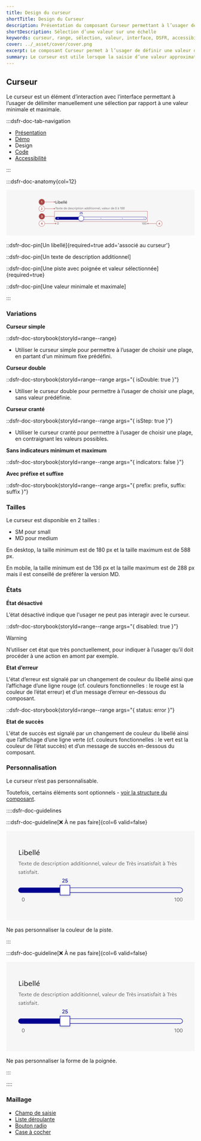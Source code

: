 ```yaml
---
title: Design du curseur
shortTitle: Design du Curseur
description: Présentation du composant Curseur permettant à l’usager de sélectionner une valeur entre un minimum et un maximum de manière intuitive.
shortDescription: Sélection d’une valeur sur une échelle
keywords: curseur, range, sélection, valeur, interface, DSFR, accessibilité, filtre, composant
cover: ../_asset/cover/cover.png
excerpt: Le composant Curseur permet à l’usager de définir une valeur dans une plage donnée, souvent utilisée pour ajuster un paramètre de façon dynamique et visuelle.
summary: Le curseur est utile lorsque la saisie d’une valeur approximative est suffisante, comme pour filtrer des contenus ou ajuster des préférences. Il propose différentes variantes - simple, double ou cranté, avec ou sans affichage des bornes. Non personnalisable, il est conçu pour un usage fluide et accessible, avec retour visuel en temps réel sur les valeurs sélectionnées.
---
```


## Curseur

Le curseur est un élément d’interaction avec l’interface permettant à l’usager de délimiter manuellement une sélection par rapport à une valeur minimale et maximale.

:::dsfr-doc-tab-navigation

- [Présentation](../index.md)
- [Démo](../demo/index.md)
- Design
- [Code](../code/index.md)
- [Accessibilité](../accessibility/index.md)

:::

:::dsfr-doc-anatomy{col=12}

![Anatomie du bouton](../_asset/anatomy/anatomy-1.png)

::dsfr-doc-pin[Un libellé]{required=true add='associé au curseur'}

::dsfr-doc-pin[Un texte de description additionnel]

::dsfr-doc-pin[Une piste avec poignée et valeur sélectionnée]{required=true}

::dsfr-doc-pin[Une valeur minimale et maximale]

:::

### Variations

**Curseur simple**

::dsfr-doc-storybook{storyId=range--range}

- Utiliser le curseur simple pour permettre à l’usager de choisir une plage, en partant d’un minimum fixe prédéfini.

**Curseur double**

::dsfr-doc-storybook{storyId=range--range args="{ isDouble: true }"}

- Utiliser le curseur double pour permettre à l’usager de choisir une plage, sans valeur prédéfinie.

**Curseur cranté**

::dsfr-doc-storybook{storyId=range--range args="{ isStep: true }"}

- Utiliser le curseur cranté pour permettre à l’usager de choisir une plage, en contraignant les valeurs possibles.

**Sans indicateurs minimum et maximum**

::dsfr-doc-storybook{storyId=range--range args="{ indicators: false }"}

**Avec préfixe et suffixe**

::dsfr-doc-storybook{storyId=range--range args="{ prefix: prefix, suffix: suffix }"}

### Tailles

Le curseur est disponible en 2 tailles :

- SM pour small
- MD pour medium

En desktop, la taille minimum est de 180 px et la taille maximum est de 588 px.

En mobile, la taille minimum est de 136 px et la taille maximum est de 288 px mais il est conseillé de préférer la version MD.

### États

**État désactivé**

L’état désactivé indique que l'usager ne peut pas interagir avec le curseur.

::dsfr-doc-storybook{storyId=range--range args="{ disabled: true }"}

> [!WARNING]
> N’utiliser cet état que très ponctuellement, pour indiquer à l’usager qu’il doit procéder à une action en amont par exemple.

**Etat d’erreur**

L'état d’erreur est signalé par un changement de couleur du libellé ainsi que l’affichage d’une ligne rouge (cf. couleurs fonctionnelles : le rouge est la couleur de l’état erreur) et d’un message d’erreur en-dessous du composant.

::dsfr-doc-storybook{storyId=range--range args="{ status: error }"}

**Etat de succès**

L'état de succès est signalé par un changement de couleur du libellé ainsi que l’affichage d’une ligne verte (cf. couleurs fonctionnelles : le vert est la couleur de l’état succès) et d’un message de succès en-dessous du composant.

### Personnalisation

Le curseur n’est pas personnalisable.

Toutefois, certains éléments sont optionnels - [voir la structure du composant](#curseur).

::::dsfr-doc-guidelines

:::dsfr-doc-guideline[❌ À ne pas faire]{col=6 valid=false}

![À ne pas faire](../_asset/custom/dont-1.png)

Ne pas personnaliser la couleur de la piste.

:::

:::dsfr-doc-guideline[❌ À ne pas faire]{col=6 valid=false}

![À ne pas faire](../_asset/custom/dont-2.png)

Ne pas personnaliser la forme de la poignée.

:::

::::

### Maillage

- [Champ de saisie](../../../../input/_part/doc/index.md)
- [Liste déroulante](../../../../select/_part/doc/index.md)
- [Bouton radio](../../../../radio/_part/doc/index.md)
- [Case à cocher](../../../../checkbox/_part/doc/index.md)